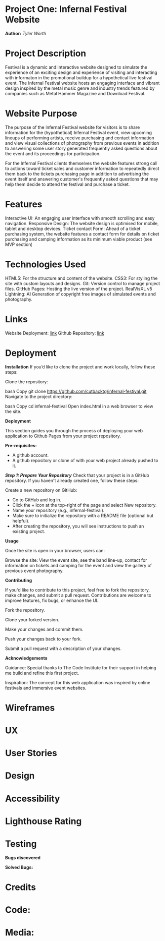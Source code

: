 Project One: Infernal Festival Website
======================================
**Author:** *Tyler Worth*

# Project Description

Festival is a dynamic and interactive website designed to simulate the experience of an exciting design and experience of visiting and interacting with informaton in the promotional buildup for a hypothetical live festival event.
The Infernal Festival website hosts an engaging interface and vibrant design inspired by the metal music genre and industry trends featured by companies such as Metal Hammer Magazine and Download Festival.

# Website Purpose

The purpose of the Infernal Festival website for visitors is to share information for the (hypothetical) Infernal Festival event, view upcoming lineups of performing artists, receive purchasing and contact information and view visual collections of photography from previous events in addition to answering some user story generated frequently asked questions about the event and its proceedings for participation.

For the Infernal Festival clients themselves the website features strong call to actions toward ticket sales and customer information to repeatedly direct them back to the tickets purchasing page in addition to advertising the event itself and answering customer's frequently asked questions that may help them decide to attend the festival and purchase a ticket.

# Features

Interactive UI: An engaging user interface with smooth scrolling and easy navigation.
Responsive Design: The website design is optimised for mobile, tablet and desktop devices.
Ticket contact Form: Ahead of a ticket purchasing system, the website features a contact form for details on ticket purchasing and camping information as its minimum viable product (see MVP section)

# Technologies Used

HTML5: For the structure and content of the website.
CSS3: For styling the site with custom layouts and designs.
Git: Version control to manage project files.
GitHub Pages: Hosting the live version of the project.
RealVisXL v5 Lightning: AI Generation of copyright free images of simulated events and photography.

# Links

Website Deployment: [link](https://cutbacktg.github.io/infernal-festival/index.html)
Github Repository: [link](https://github.com/CutbackTG/infernal-festival)

# Deployment

**Installation**
If you’d like to clone the project and work locally, follow these steps:

Clone the repository:

bash
Copy
git clone https://github.com/cutbacktg/infernal-festival.git
Navigate to the project directory:

bash
Copy
cd infernal-festival
Open index.html in a web browser to view the site.

**Deployment**

This section guides you through the process of deploying your web application to Github Pages from your project repository.

**Pre-requisites:**
- A github account.
- A github repository or clone of with your web project already pushed to it.

***Step 1: Prepare Your Repository***
Check that your project is in a GitHub repository. If you haven't already created one, follow these steps:

Create a new repository on GitHub:
- Go to GitHub and log in.
- Click the + icon at the top-right of the page and select New repository.
- Name your repository (e.g., infernal-festival).
- Make sure to initialize the repository with a README file (optional but helpful).
- After creating the repository, you will see instructions to push an existing project.

**Usage**

Once the site is open in your browser, users can:

Browse the site: View the event site, see the band line-up, contact for information on tickets and camping for the event and view the gallery of previous event photography.

**Contributing**

If you'd like to contribute to this project, feel free to fork the repository, make changes, and submit a pull request. Contributions are welcome to improve features, fix bugs, or enhance the UI.

Fork the repository.

Clone your forked version.

Make your changes and commit them.

Push your changes back to your fork.

Submit a pull request with a description of your changes.

**Acknowledgements**

Guidance: Special thanks to The Code Institute for their support in helping me build and refine this first project.

Inspiration: The concept for this web application was inspired by online festivals and immersive event websites.

# Wireframes

# UX 

# User Stories

# Design

# Accessibility

# Lighthouse Rating

# Testing

**Bugs discovered**

**Solved Bugs:**

# Credits

# Code:

# Media: